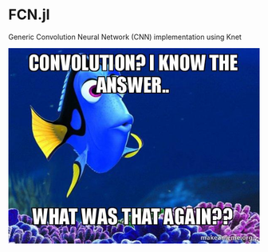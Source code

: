 # FCN.jl
Generic Convolution Neural Network (CNN) implementation using Knet

![](docs/convolution-meme.jpg)